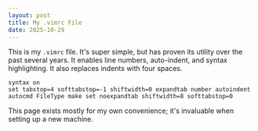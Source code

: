 ```yaml
---
layout: post
title: My .vimrc File
date: 2025-10-29
---
```

This is my `.vimrc` file. It's super simple, but has proven its utility over the past several years. It enables line numbers, auto-indent, and syntax highlighting. It also replaces indents with four spaces.
```
syntax on
set tabstop=4 softtabstop=-1 shiftwidth=0 expandtab number autoindent
autocmd FileType make set noexpandtab shiftwidth=8 softtabstop=0
```
This page exists mostly for my own convenience; it's invaluable when setting up a new machine.
